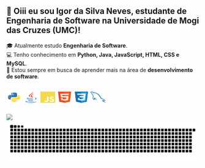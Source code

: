 ## 👋 Oiii eu sou Igor da Silva Neves, estudante de Engenharia de Software na Universidade de Mogi das Cruzes (UMC)!

🎓 Atualmente estudo **Engenharia de Software**.  
💻 Tenho conhecimento em **Python, Java, JavaScript, HTML, CSS e MySQL**.  
🚀 Estou sempre em busca de aprender mais na área de **desenvolvimento de software**.  

<div style="display: inline_block"><br>
  <img align="center" alt="Igor-Python" height="30" width="40" src="https://raw.githubusercontent.com/devicons/devicon/master/icons/python/python-original.svg">
  <img align="center" alt="Igor-Java" height="30" width="40" src="https://raw.githubusercontent.com/devicons/devicon/master/icons/java/java-original.svg">
  <img align="center" alt="Igor-Js" height="30" width="40" src="https://raw.githubusercontent.com/devicons/devicon/master/icons/javascript/javascript-plain.svg">
  <img align="center" alt="Igor-HTML" height="30" width="40" src="https://raw.githubusercontent.com/devicons/devicon/master/icons/html5/html5-original.svg">
  <img align="center" alt="Igor-CSS" height="30" width="40" src="https://raw.githubusercontent.com/devicons/devicon/master/icons/css3/css3-original.svg">
  <img align="center" alt="Igor-MySQL" height="30" width="40" src="https://raw.githubusercontent.com/devicons/devicon/master/icons/mysql/mysql-original.svg">
</div>
  
##

<div> 
  <a href="https://www.linkedin.com/in/igor-neves-6246182b7" target="_blank">
    <img src="https://img.shields.io/badge/-LinkedIn-%230077B5?style=for-the-badge&logo=linkedin&logoColor=white" target="_blank">
  </a> 
</div>

<picture align="center">
  <source media="(prefers-color-scheme: dark)" srcset="https://raw.githubusercontent.com/igsneves/igsneves/output/github-contribution-grid-snake-dark.svg">
  <source media="(prefers-color-scheme: light)" srcset="https://raw.githubusercontent.com/igsneves/igsneves/output/github-contribution-grid-snake-dark.svg">
  <img align="center" alt="github contribution grid snake animation" src="https://raw.githubusercontent.com/igsneves/igsneves/output/github-contribution-grid-snake.svg">
</picture>

